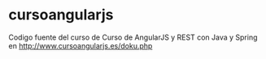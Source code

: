 cursoangularjs
==============

Codigo fuente del curso de Curso de AngularJS y REST con Java y Spring en http://www.cursoangularjs.es/doku.php
